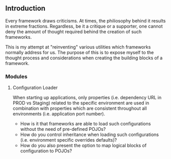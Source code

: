 ## Introduction

Every framework draws criticisms. At times, the philiosophy behind it results in extreme fractions. Regardless, be it a critique or a supporter, one cannot deny the amount of thought required behind the creation of such frameworks.  

This is my attempt at "reinventing" various utilities which frameworks normally address for us. The purpose of this is to expose myself to the thought process and considerations when creating the building blocks of a framework.

### Modules

1. Configuration Loader

   When starting up applications, only properties (i.e. dependency URL in PROD vs Staging) related to the specific environment are used in combination with properties which are consistent throughout all environments (i.e. application port number). 
   - How is it that frameworks are able to load such configurations without the need of pre-defined POJOs?
   - How do you control inheritance when loading such configurations (i.e. environment specific overrides defaults)?
   - How do you also present the option to map logical blocks of configuration to POJOs?